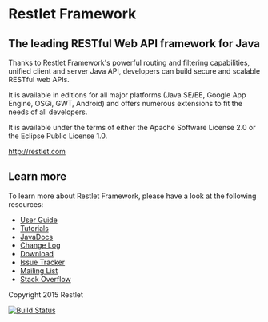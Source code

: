 # Restlet Framework

## The leading RESTful Web API framework for Java

Thanks to Restlet Framework's powerful routing and filtering capabilities, unified client and server Java API, developers can build secure and scalable RESTful web APIs.

It is available in editions for all major platforms (Java SE/EE, Google App Engine, OSGi, GWT, Android) and offers numerous extensions to fit the needs of all developers.

It is available under the terms of either the Apache Software License 2.0 or the Eclipse Public License 1.0.

http://restlet.com

## Learn more

To learn more about Restlet Framework, please have a look at the following resources:

* [User Guide](http://restlet.com/technical-resources/restlet-framework/guide/2.3)
* [Tutorials](http://restlet.com/technical-resources/restlet-framework/tutorials/2.3)
* [JavaDocs](http://restlet.com/technical-resources/restlet-framework/javadocs/3.0)
* [Change Log](http://restlet.com/technical-resources/restlet-framework/misc/3.0/changes)
* [Download](http://restlet.com/downloads/current/)
* [Issue Tracker](https://github.com/restlet/restlet-framework-java/issues)
* [Mailing List](https://groups.google.com/a/restlet.org/forum/#!forum/framework-discuss)
* [Stack Overflow](http://stackoverflow.com/questions/tagged/restlet)

Copyright 2015 Restlet

[![Build Status](https://travis-ci.org/restlet/restlet-framework-java.png?branch=master)](https://travis-ci.org/restlet/restlet-framework-java)

